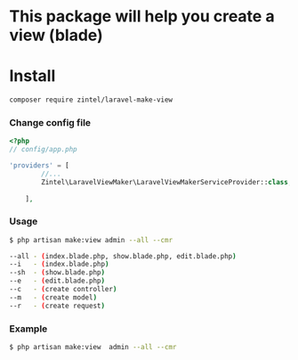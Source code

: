 # This package will help you create a view (blade)

# Install
```bash
composer require zintel/laravel-make-view
```
### Change config file
```php
<?php
// config/app.php

'providers' = [
        //...  
        Zintel\LaravelViewMaker\LaravelViewMakerServiceProvider::class,
        
    ],
```

### Usage
```bash
$ php artisan make:view admin --all --cmr

--all - (index.blade.php, show.blade.php, edit.blade.php)
--i   - (index.blade.php)
--sh  - (show.blade.php)
--e   - (edit.blade.php)
--c   - (create controller)
--m   - (create model)
--r   - (create request)
```
### Example
```bash
$ php artisan make:view  admin --all --cmr
```
